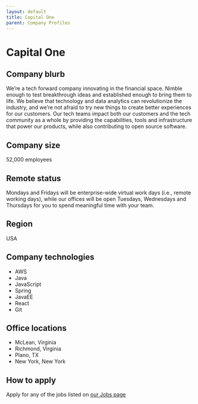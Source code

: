 ```yaml
---
layout: default
title: Capital One
parent: Company Profiles
---
```


# Capital One

## Company blurb

We’re a tech forward company innovating in the financial space. Nimble enough to test breakthrough ideas and established enough to bring them to life. We believe that technology and data analytics can revolutionize the industry, and we’re not afraid to try new things to create better experiences for our customers. Our tech teams impact both our customers and the tech community as a whole by providing the capabilities, tools and infrastructure that power our products, while also contributing to open source software.

## Company size

52,000 employees

## Remote status

Mondays and Fridays will be enterprise-wide virtual work days (i.e., remote working days), while our offices will be open Tuesdays, Wednesdays and Thursdays for you to spend meaningful time with your team.

## Region

USA

## Company technologies

- AWS
- Java
- JavaScript
- Spring
- JavaEE
- React
- Git

## Office locations

- McLean, Virginia
- Richmond, Virginia
- Plano, TX
- New York, New York

## How to apply

Apply for any of the jobs listed on [our Jobs page](https://www.capitalonecareers.com/tech)
